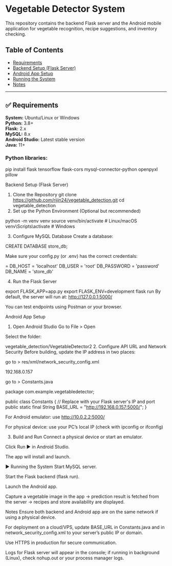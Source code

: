 #  Vegetable Detector System

This repository contains the backend Flask server and the Android mobile application for vegetable recognition, recipe suggestions, and inventory checking.



## Table of Contents
- [Requirements](#requirements)  
- [Backend Setup (Flask Server)](#backend-setup-flask-server)  
- [Android App Setup](#android-app-setup)  
- [Running the System](#running-the-system)  
- [Notes](#notes)  

---

## ✅ Requirements

**System:** Ubuntu/Linux or Windows  
**Python:** 3.8+  
**Flask:** 2.x  
**MySQL:** 8.x  
**Android Studio:** Latest stable version  
**Java:** 11+  

### Python libraries:
pip install flask tensorflow flask-cors mysql-connector-python openpyxl pillow

Backend Setup (Flask Server)
1. Clone the Repository
git clone https://github.com/rijin24/vegetable_detection.git
cd vegetable_detection
2. Set up the Python Environment
(Optional but recommended)

python -m venv venv
source venv/bin/activate   # Linux/macOS
venv\Scripts\activate      # Windows

3. Configure MySQL Database
Create a database:

CREATE DATABASE store_db;


Make sure your config.py (or .env) has the correct credentials:

=
DB_HOST = 'localhost'
DB_USER = 'root'
DB_PASSWORD = 'password'
DB_NAME = 'store_db'

4. Run the Flask Server

export FLASK_APP=app.py
export FLASK_ENV=development
flask run
By default, the server will run at:
http://127.0.0.1:5000/

You can test endpoints using Postman or your browser.

Android App Setup
1. Open Android Studio
Go to File > Open

Select the folder:

vegetable_detection/VegetableDetector2
2. Configure API URL and Network Security
Before building, update the IP address in two places:

go to > res/xml/network_security_config.xml

<?xml version="1.0" encoding="utf-8"?>
<network-security-config>
    <domain-config cleartextTrafficPermitted="true">
        <!-- Replace with your machine's LAN IP -->
        <domain>192.168.0.157</domain>
    </domain-config>
</network-security-config>

go to > Constants.java

package com.example.vegetabledetector;

public class Constants {
    // Replace with your Flask server's IP and port
    public static final String BASE_URL = "http://192.168.0.157:5000/";
}


For Android emulator: use http://10.0.2.2:5000/

For physical device: use your PC’s local IP (check with ipconfig or ifconfig)

3. Build and Run
Connect a physical device or start an emulator.

Click Run ▶ in Android Studio.

The app will install and launch.

▶ Running the System
Start MySQL server.

Start the Flask backend (flask run).

Launch the Android app.

Capture a vegetable image in the app → prediction result is fetched from the server → recipes and store availability are displayed.

 Notes
Ensure both backend and Android app are on the same network if using a physical device.

For deployment on a cloud/VPS, update BASE_URL in Constants.java and <domain> in network_security_config.xml to your server’s public IP or domain.

Use HTTPS in production for secure communication.

Logs for Flask server will appear in the console; if running in background (Linux), check nohup.out or your process manager logs.
